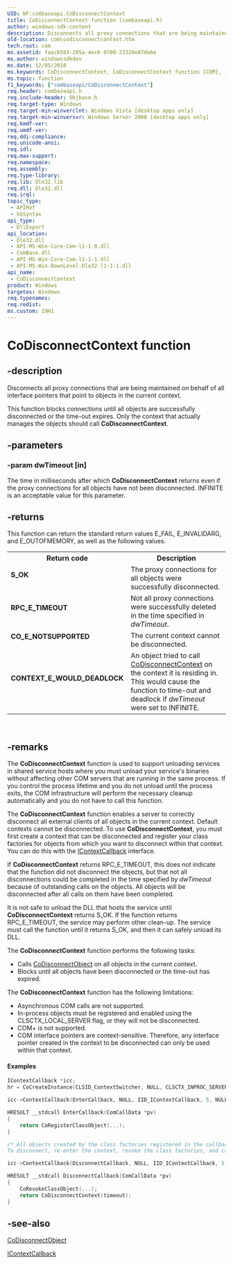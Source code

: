 ```yaml
---
UID: NF:combaseapi.CoDisconnectContext
title: CoDisconnectContext function (combaseapi.h)
author: windows-sdk-content
description: Disconnects all proxy connections that are being maintained on behalf of all interface pointers that point to objects in the current context.
old-location: com\codisconnectcontext.htm
tech.root: com
ms.assetid: faacb583-285a-4ec6-9700-22320e87de6e
ms.author: windowssdkdev
ms.date: 12/05/2018
ms.keywords: CoDisconnectContext, CoDisconnectContext function [COM], _com_CoDisconnectContext, com.codisconnectcontext, combaseapi/CoDisconnectContext
ms.topic: function
f1_keywords: ["combaseapi/CoDisconnectContext"]
req.header: combaseapi.h
req.include-header: Objbase.h
req.target-type: Windows
req.target-min-winverclnt: Windows Vista [desktop apps only]
req.target-min-winversvr: Windows Server 2008 [desktop apps only]
req.kmdf-ver: 
req.umdf-ver: 
req.ddi-compliance: 
req.unicode-ansi: 
req.idl: 
req.max-support: 
req.namespace: 
req.assembly: 
req.type-library: 
req.lib: Ole32.lib
req.dll: Ole32.dll
req.irql: 
topic_type:
 - APIRef
 - kbSyntax
api_type:
 - DllExport
api_location:
 - Ole32.dll
 - API-MS-Win-Core-Com-l1-1-0.dll
 - ComBase.dll
 - API-MS-Win-Core-Com-l1-1-1.dll
 - API-MS-Win-DownLevel-Ole32-l1-1-1.dll
api_name:
 - CoDisconnectContext
product: Windows
targetos: Windows
req.typenames: 
req.redist: 
ms.custom: 19H1
---
```


# CoDisconnectContext function


## -description


Disconnects all proxy connections that are being maintained on behalf of all interface pointers that point to objects in the current context.

This function blocks connections until all objects are successfully disconnected or the time-out expires. Only the context that actually manages the objects should call <b>CoDisconnectContext</b>.


## -parameters




### -param dwTimeout [in]

The time in milliseconds after which <b>CoDisconnectContext</b> returns even if the proxy connections for all objects have not been disconnected. INFINITE is an acceptable value for this parameter.



## -returns



This function can return the standard return values E_FAIL, E_INVALIDARG, and E_OUTOFMEMORY, as well as the following values.

<table>
<tr>
<th>Return code</th>
<th>Description</th>
</tr>
<tr>
<td width="40%">
<dl>
<dt><b>S_OK</b></dt>
</dl>
</td>
<td width="60%">
The proxy connections for all objects were successfully disconnected.

</td>
</tr>
<tr>
<td width="40%">
<dl>
<dt><b>RPC_E_TIMEOUT</b></dt>
</dl>
</td>
<td width="60%">
Not all proxy connections were successfully deleted in the time specified in <i>dwTimeout</i>.

</td>
</tr>
<tr>
<td width="40%">
<dl>
<dt><b>CO_E_NOTSUPPORTED</b></dt>
</dl>
</td>
<td width="60%">
The current context cannot be disconnected.

</td>
</tr>
<tr>
<td width="40%">
<dl>
<dt><b>CONTEXT_E_WOULD_DEADLOCK</b></dt>
</dl>
</td>
<td width="60%">
An object tried to call <a href="https://docs.microsoft.com/windows/desktop/api/combaseapi/nf-combaseapi-codisconnectcontext">CoDisconnectContext</a> on the context it is residing in. This would cause the function to time-out and deadlock if <i>dwTimeout</i> were set to INFINITE.


</td>
</tr>
</table>
 




## -remarks



The <b>CoDisconnectContext</b> function is used to support unloading services in shared service hosts where you must unload your service's binaries without affecting other COM servers that are running in the same process. If you control the process lifetime and you do not unload until the process exits, the COM infrastructure will perform the necessary cleanup automatically and you do not have to call this function.

The <b>CoDisconnectContext</b> function enables a server to correctly disconnect all external clients of all objects in the current context. Default contexts cannot be disconnected. To use <b>CoDisconnectContext</b>, you must first create a context that can be disconnected and register your class factories for objects from which you want to disconnect within that context. You can do this with the <a href="https://docs.microsoft.com/windows/desktop/api/ctxtcall/nn-ctxtcall-icontextcallback">IContextCallback</a> interface.



If <b>CoDisconnectContext</b> returns RPC_E_TIMEOUT, this does not indicate that the function did not disconnect the objects, but that not all disconnections could be completed in the time specified by <i>dwTimeout</i> because of outstanding calls on the objects. All objects will be disconnected after all calls on them have been completed.



It is not safe to unload the DLL that hosts the service until <b>CoDisconnectContext</b> returns S_OK. If the function returns RPC_E_TIMEOUT, the service may perform other clean-up. The service must call the function until it returns S_OK, and then it can safely unload its DLL.



The <b>CoDisconnectContext</b> function performs the following tasks:

<ul>
<li>Calls <a href="https://docs.microsoft.com/windows/desktop/api/combaseapi/nf-combaseapi-codisconnectobject">CoDisconnectObject</a> on all objects in the current context.</li>
<li>Blocks until all objects have been disconnected or the time-out has expired.</li>
</ul>
The <b>CoDisconnectContext</b> function has the following limitations:

<ul>
<li>Asynchronous COM calls are not supported.</li>
<li>In-process objects must be registered and enabled using the CLSCTX_LOCAL_SERVER flag, or they will not be disconnected.
</li>
<li>COM+ is not supported.</li>
<li>COM interface pointers are context-sensitive. Therefore, any interface pointer created in the context to be disconnected can only be used within that context.</li>
</ul>

#### Examples


```cpp
IContextCallback *icc;
hr = CoCreateInstance(CLSID_ContextSwitcher, NULL, CLSCTX_INPROC_SERVER, IID_IContextCallback, (void**)&icc);

icc->ContextCallback(EnterCallback, NULL, IID_IContextCallback, 5, NULL);

HRESULT __stdcall EnterCallback(ComCallData *pv)
{ 
    return CoRegisterClassObject(...);
}

/* All objects created by the class factories registered in the callback will be put into the newly created context.
To disconnect, re-enter the context, revoke the class factories, and call CoDisconnectContext. */

icc->ContextCallback(DisconnectCallback, NULL, IID_IContextCallback, 5, NULL);

HRESULT __stdcall DisconnectCallback(ComCallData *pv)
{
    CoRevokeClassObject(...);
    return CoDisconnectContext(timeout);
}


```





## -see-also




<a href="https://docs.microsoft.com/windows/desktop/api/combaseapi/nf-combaseapi-codisconnectobject">CoDisconnectObject</a>



<a href="https://docs.microsoft.com/windows/desktop/api/ctxtcall/nn-ctxtcall-icontextcallback">IContextCallback</a>
 

 

